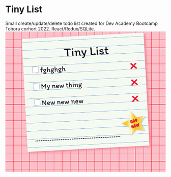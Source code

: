 # Tiny List 

Small create/update/delete todo list created for Dev Academy Bootcamp Tohora corhort 2022. React/Redux/SQLite.  
<img src="https://github.com/slairdy/tiny-list/blob/main/server/public/images/tinylist.png" />
